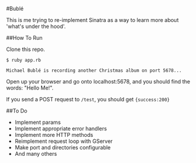 #Bublé

This is me trying to re-implement Sinatra as a way to learn more about 'what's under the hood'.

##How To Run

Clone this repo.

    $ ruby app.rb

    Michael Bublé is recording another Christmas album on port 5678...

Open up your browser and go onto localhost:5678, and you should find the words: "Hello Me!".

If you send a POST request to `/test`, you should get `{success:200}`

##To Do

* Implement params
* Implement appropriate error handlers
* Implement more HTTP methods
* Reimplement request loop with GServer
* Make port and directories configurable
* And many others